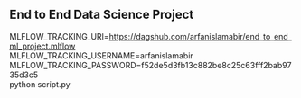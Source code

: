 ## End to End Data Science Project 

MLFLOW_TRACKING_URI=https://dagshub.com/arfanislamabir/end_to_end_ml_project.mlflow \
MLFLOW_TRACKING_USERNAME=arfanislamabir \
MLFLOW_TRACKING_PASSWORD=f52de5d3fb13c882be8c25c63fff2bab9735d3c5 \
python script.py